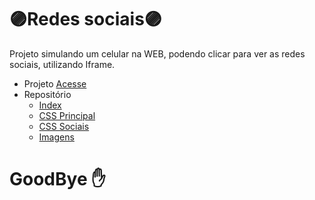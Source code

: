 # 🟣Redes sociais🟣
Projeto simulando um celular na WEB, podendo clicar para ver as redes sociais, utilizando Iframe.

- Projeto [Acesse](https://felipepinheiroregina.github.io/projeto-social/index)
- Repositório
   - [Index](https://github.com/FelipePinheiroRegina/projeto-social/blob/main/index.html)
   - [CSS Principal](https://github.com/FelipePinheiroRegina/projeto-social/blob/main/estilos/style.css)
   - [CSS Sociais](https://github.com/FelipePinheiroRegina/projeto-social/blob/main/estilos/social.css)
   - [Imagens](https://github.com/FelipePinheiroRegina/projeto-social/tree/main/imagens)
# GoodBye ✋
